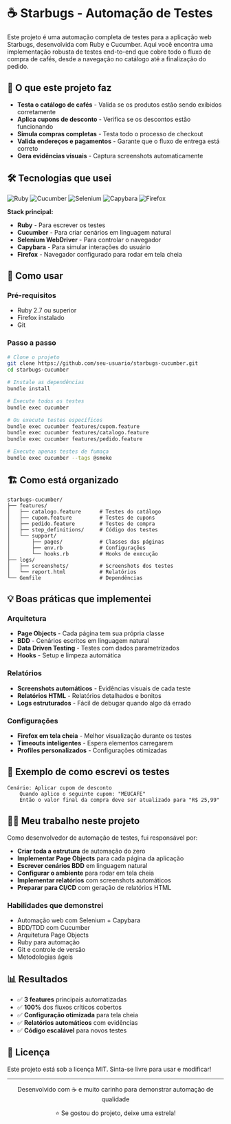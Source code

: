 # ☕ Starbugs - Automação de Testes

Este projeto é uma automação completa de testes para a aplicação web Starbugs, desenvolvida com Ruby e Cucumber. Aqui você encontra uma implementação robusta de testes end-to-end que cobre todo o fluxo de compra de cafés, desde a navegação no catálogo até a finalização do pedido.

## 🎯 O que este projeto faz

- **Testa o catálogo de cafés** - Valida se os produtos estão sendo exibidos corretamente
- **Aplica cupons de desconto** - Verifica se os descontos estão funcionando
- **Simula compras completas** - Testa todo o processo de checkout
- **Valida endereços e pagamentos** - Garante que o fluxo de entrega está correto
- **Gera evidências visuais** - Captura screenshots automaticamente

## 🛠️ Tecnologias que usei

![Ruby](https://img.shields.io/badge/Ruby-CC342D?style=for-the-badge&logo=ruby&logoColor=white)
![Cucumber](https://img.shields.io/badge/Cucumber-23D96C?style=for-the-badge&logo=cucumber&logoColor=white)
![Selenium](https://img.shields.io/badge/Selenium-43B02A?style=for-the-badge&logo=selenium&logoColor=white)
![Capybara](https://img.shields.io/badge/Capybara-000000?style=for-the-badge&logo=capybara&logoColor=white)
![Firefox](https://img.shields.io/badge/Firefox-FF7139?style=for-the-badge&logo=firefox&logoColor=white)

**Stack principal:**
- **Ruby** - Para escrever os testes
- **Cucumber** - Para criar cenários em linguagem natural
- **Selenium WebDriver** - Para controlar o navegador
- **Capybara** - Para simular interações do usuário
- **Firefox** - Navegador configurado para rodar em tela cheia

## 🚀 Como usar

### Pré-requisitos
- Ruby 2.7 ou superior
- Firefox instalado
- Git

### Passo a passo
```bash
# Clone o projeto
git clone https://github.com/seu-usuario/starbugs-cucumber.git
cd starbugs-cucumber

# Instale as dependências
bundle install

# Execute todos os testes
bundle exec cucumber

# Ou execute testes específicos
bundle exec cucumber features/cupom.feature
bundle exec cucumber features/catalogo.feature
bundle exec cucumber features/pedido.feature

# Execute apenas testes de fumaça
bundle exec cucumber --tags @smoke
```

## 🏗️ Como está organizado

```
starbugs-cucumber/
├── features/
│   ├── catalogo.feature      # Testes do catálogo
│   ├── cupom.feature         # Testes de cupons
│   ├── pedido.feature        # Testes de compra
│   ├── step_definitions/     # Código dos testes
│   └── support/
│       ├── pages/            # Classes das páginas
│       ├── env.rb            # Configurações
│       └── hooks.rb          # Hooks de execução
├── logs/
│   ├── screenshots/          # Screenshots dos testes
│   └── report.html           # Relatórios
└── Gemfile                   # Dependências
```

## 💡 Boas práticas que implementei

### Arquitetura
- **Page Objects** - Cada página tem sua própria classe
- **BDD** - Cenários escritos em linguagem natural
- **Data Driven Testing** - Testes com dados parametrizados
- **Hooks** - Setup e limpeza automática

### Relatórios
- **Screenshots automáticos** - Evidências visuais de cada teste
- **Relatórios HTML** - Relatórios detalhados e bonitos
- **Logs estruturados** - Fácil de debugar quando algo dá errado

### Configurações
- **Firefox em tela cheia** - Melhor visualização durante os testes
- **Timeouts inteligentes** - Espera elementos carregarem
- **Profiles personalizados** - Configurações otimizadas

## 📝 Exemplo de como escrevi os testes

```gherkin
Cenário: Aplicar cupom de desconto
    Quando aplico o seguinte cupom: "MEUCAFE"
    Então o valor final da compra deve ser atualizado para "R$ 25,99"
```

## 👨‍💻 Meu trabalho neste projeto

Como desenvolvedor de automação de testes, fui responsável por:

- **Criar toda a estrutura** de automação do zero
- **Implementar Page Objects** para cada página da aplicação
- **Escrever cenários BDD** em linguagem natural
- **Configurar o ambiente** para rodar em tela cheia
- **Implementar relatórios** com screenshots automáticos
- **Preparar para CI/CD** com geração de relatórios HTML

### Habilidades que demonstrei
- Automação web com Selenium + Capybara
- BDD/TDD com Cucumber
- Arquitetura Page Objects
- Ruby para automação
- Git e controle de versão
- Metodologias ágeis

## 📊 Resultados

- ✅ **3 features** principais automatizadas
- ✅ **100%** dos fluxos críticos cobertos
- ✅ **Configuração otimizada** para tela cheia
- ✅ **Relatórios automáticos** com evidências
- ✅ **Código escalável** para novos testes

## 📄 Licença

Este projeto está sob a licença MIT. Sinta-se livre para usar e modificar!

---

<div align="center">
  <p>Desenvolvido com ☕ e muito carinho para demonstrar automação de qualidade</p>
  <p>⭐ Se gostou do projeto, deixe uma estrela!</p>
</div>
